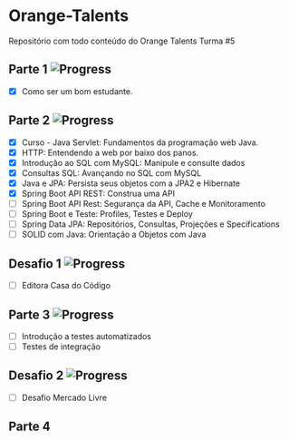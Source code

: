 # Orange-Talents
Repositório com todo conteúdo do Orange Talents Turma #5

## Parte 1 ![Progress](https://progress-bar.dev/100/?title=done)

- [x] Como ser um bom estudante.

## Parte 2 ![Progress](https://progress-bar.dev/60/?title=done)

- [x] Curso - Java Servlet: Fundamentos da programação web Java.
- [x] HTTP: Entendendo a web por baixo dos panos.
- [x] Introdução ao SQL com MySQL: Manipule e consulte dados
- [x] Consultas SQL: Avançando no SQL com MySQL
- [x] Java e JPA: Persista seus objetos com a JPA2 e Hibernate
- [x] Spring Boot API REST: Construa uma API
- [ ] Spring Boot API Rest: Segurança da API, Cache e Monitoramento
- [ ] Spring Boot e Teste: Profiles, Testes e Deploy
- [ ] Spring Data JPA: Repositórios, Consultas, Projeções e Specifications
- [ ] SOLID com Java: Orientação a Objetos com Java

## Desafio 1 ![Progress](https://progress-bar.dev/0/?title=done)

- [ ] Editora Casa do Código

## Parte 3 ![Progress](https://progress-bar.dev/0/?title=done)

- [ ] Introdução a testes automatizados
- [ ] Testes de integração

## Desafio 2 ![Progress](https://progress-bar.dev/0/?title=done)

- [ ] Desafio Mercado Livre

## Parte 4
